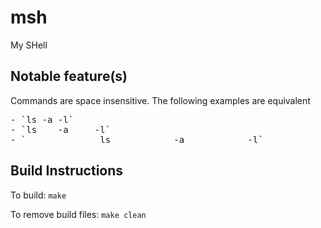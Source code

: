 # msh
My SHell

## Notable feature(s)
Commands are space insensitive. The following examples are equivalent
<pre>
- `ls -a -l`
- `ls    -a     -l`
- `              ls            -a            -l`
</pre>

## Build Instructions
To build:
    `make`

To remove build files:
    `make clean`
